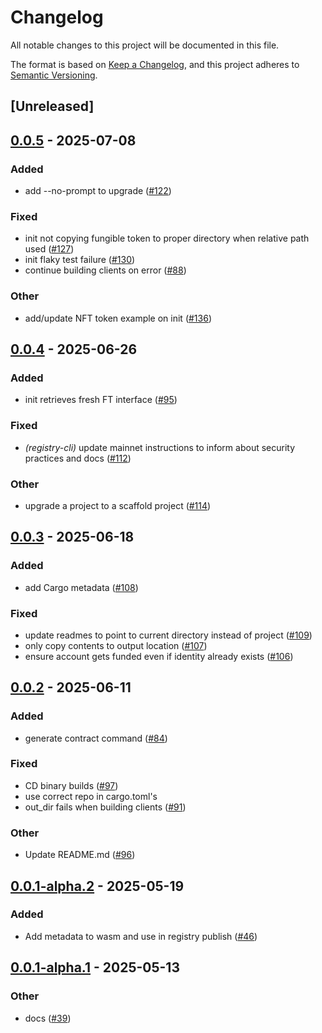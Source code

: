 # Changelog

All notable changes to this project will be documented in this file.

The format is based on [Keep a Changelog](https://keepachangelog.com/en/1.0.0/),
and this project adheres to [Semantic Versioning](https://semver.org/spec/v2.0.0.html).

## [Unreleased]

## [0.0.5](https://github.com/AhaLabs/scaffold-stellar/compare/stellar-scaffold-cli-v0.0.4...stellar-scaffold-cli-v0.0.5) - 2025-07-08

### Added

- add --no-prompt to upgrade ([#122](https://github.com/AhaLabs/scaffold-stellar/pull/122))

### Fixed

- init not copying fungible token to proper directory when relative path used ([#127](https://github.com/AhaLabs/scaffold-stellar/pull/127))
- init flaky test failure ([#130](https://github.com/AhaLabs/scaffold-stellar/pull/130))
- continue building clients on error ([#88](https://github.com/AhaLabs/scaffold-stellar/pull/88))

### Other

- add/update NFT token example on init ([#136](https://github.com/AhaLabs/scaffold-stellar/pull/136))

## [0.0.4](https://github.com/AhaLabs/scaffold-stellar/compare/stellar-scaffold-cli-v0.0.3...stellar-scaffold-cli-v0.0.4) - 2025-06-26

### Added

- init retrieves fresh FT interface ([#95](https://github.com/AhaLabs/scaffold-stellar/pull/95))

### Fixed

- *(registry-cli)* update mainnet instructions to inform about security practices and docs ([#112](https://github.com/AhaLabs/scaffold-stellar/pull/112))

### Other

- upgrade a project to a scaffold project ([#114](https://github.com/AhaLabs/scaffold-stellar/pull/114))

## [0.0.3](https://github.com/AhaLabs/scaffold-stellar/compare/stellar-scaffold-cli-v0.0.2...stellar-scaffold-cli-v0.0.3) - 2025-06-18

### Added

- add Cargo metadata ([#108](https://github.com/AhaLabs/scaffold-stellar/pull/108))

### Fixed

- update readmes to point to current directory instead of project ([#109](https://github.com/AhaLabs/scaffold-stellar/pull/109))
- only copy contents to output location ([#107](https://github.com/AhaLabs/scaffold-stellar/pull/107))
- ensure account gets funded even if identity already exists ([#106](https://github.com/AhaLabs/scaffold-stellar/pull/106))

## [0.0.2](https://github.com/AhaLabs/scaffold-stellar/compare/stellar-scaffold-cli-v0.0.1...stellar-scaffold-cli-v0.0.2) - 2025-06-11

### Added

- generate contract command ([#84](https://github.com/AhaLabs/scaffold-stellar/pull/84))

### Fixed

- CD binary builds  ([#97](https://github.com/AhaLabs/scaffold-stellar/pull/97))
- use correct repo in cargo.toml's
- out_dir fails when building clients ([#91](https://github.com/AhaLabs/scaffold-stellar/pull/91))

### Other

- Update README.md ([#96](https://github.com/AhaLabs/scaffold-stellar/pull/96))

## [0.0.1-alpha.2](https://github.com/AhaLabs/scaffold-stellar/compare/stellar-scaffold-cli-v0.0.1-alpha.1...stellar-scaffold-cli-v0.0.1-alpha.2) - 2025-05-19

### Added

- Add metadata to wasm and use in registry publish ([#46](https://github.com/AhaLabs/scaffold-stellar/pull/46))

## [0.0.1-alpha.1](https://github.com/AhaLabs/scaffold-stellar/compare/stellar-scaffold-cli-v0.0.1-alpha...stellar-scaffold-cli-v0.0.1-alpha.1) - 2025-05-13

### Other

- docs ([#39](https://github.com/AhaLabs/scaffold-stellar/pull/39))
